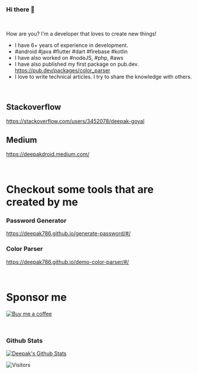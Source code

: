 ### Hi there 👋
<br/>

How are you? I'm a developer that loves to create new things!
<br/>

- I have 6+ years of experience in development.
- #android #java #flutter #dart #firebase #kotlin
- I have also worked on #nodeJS, #php, #aws
- I have also published my first package on pub.dev. https://pub.dev/packages/color_parser
- I love to write technical articles. I try to share the knowledge with others.

</br>

## Stackoverflow
https://stackoverflow.com/users/3452078/deepak-goyal

## Medium
https://deepakdroid.medium.com/

<br/>

# Checkout some tools that are created by me

### Password Generator
https://deepak786.github.io/generate-password/#/

### Color Parser
https://deepak786.github.io/demo-color-parser/#/

<br/>

# Sponsor me

[![Buy me a coffee](https://img.buymeacoffee.com/button-api/?text=Buy&nbsp;me&nbsp;a&nbsp;coffee&emoji=&slug=deepakdroid&button_colour=5F7FFF&font_colour=ffffff&font_family=Cookie&outline_colour=000000&coffee_colour=FFDD00)](https://www.buymeacoffee.com/deepakdroid)

<br/>

### Github Stats

[![Deepak's Github Stats](https://github-readme-stats.vercel.app/api?username=deepak786&count_private=true&theme=default&show_icons=true)](https://github.com/deepak786)

![Visitors](https://visitor-badge.glitch.me/badge?page_id=deepak786.deepak786)